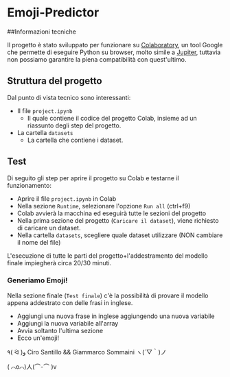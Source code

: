 # Emoji-Predictor

##Informazioni tecniche

Il progetto è stato sviluppato per funzionare su [Colaboratory](https://colab.research.google.com/), un tool Google che permette di eseguire Python su browser, molto simile a [Jupiter](https://jupyter.org/), tuttavia non possiamo garantire la piena compatibilità con quest'ultimo.

## Struttura del progetto

Dal punto di vista tecnico sono interessanti: 
 - Il file `project.ipynb`
    - Il quale contiene il codice del progetto Colab, insieme ad un riassunto degli step del progetto.
 - La cartella `datasets`
    - La cartella che contiene i dataset.
    
## Test
Di seguito gli step per aprire il progetto su Colab e testarne il funzionamento: 
 - Aprire il file `project.ipynb` in Colab
 - Nella sezione `Runtime`, selezionare l'opzione `Run all` (ctrl+f9)
 - Colab avvierà la macchina ed eseguirà tutte le sezioni del progetto
 - Nella prima sezione del progetto (`Caricare il dataset`), viene richiesto di caricare un dataset.
 - Nella cartella `datasets`, scegliere quale dataset utilizzare (NON cambiare il nome del file)
 
L'esecuzione di tutte le parti del progetto+l'addestramento del modello finale impiegherà circa 20/30 minuti. 

### Generiamo Emoji!
Nella sezione finale (`Test finale`) c'è la possibilità di provare il modello appena addestrato con delle frasi in inglese.

 - Aggiungi una nuova frase in inglese aggiungendo una nuova variabile
 - Aggiungi la nuova variabile all'array
 - Avvia soltanto l'ultima sezione
 - Ecco un'emoji!
 
 
 ٩( ᐛ )و Ciro Santillo && Giammarco Sommaini ヽ(´▽｀)ノ
 
 ( ⌒o⌒)人(⌒-⌒ )v
